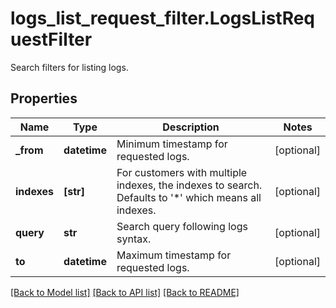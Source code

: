 # logs_list_request_filter.LogsListRequestFilter

Search filters for listing logs.
## Properties
Name | Type | Description | Notes
------------ | ------------- | ------------- | -------------
**_from** | **datetime** | Minimum timestamp for requested logs. | [optional] 
**indexes** | **[str]** | For customers with multiple indexes, the indexes to search. Defaults to &#39;*&#39; which means all indexes. | [optional] 
**query** | **str** | Search query following logs syntax. | [optional] 
**to** | **datetime** | Maximum timestamp for requested logs. | [optional] 

[[Back to Model list]](README.md#documentation-for-models) [[Back to API list]](README.md#documentation-for-api-endpoints) [[Back to README]](README.md)


